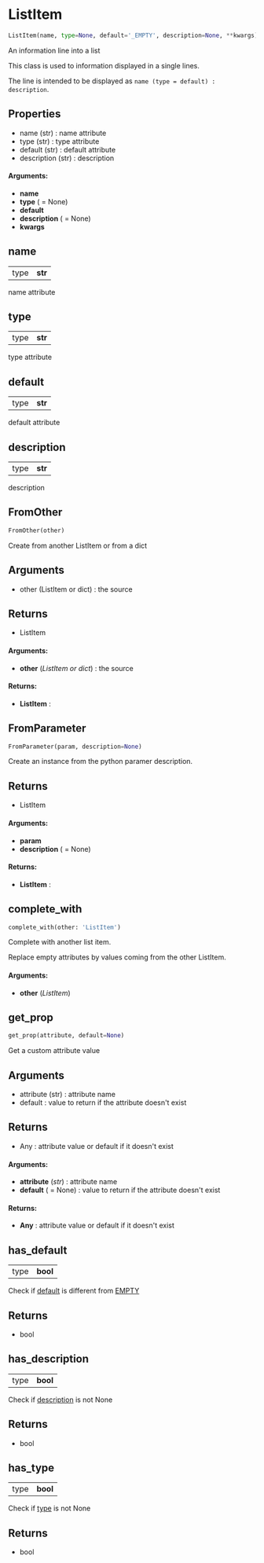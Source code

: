 # ListItem

``` python
ListItem(name, type=None, default='_EMPTY', description=None, **kwargs)
```

An information line into a list

This class is used to information displayed in a single lines.

The line is intended to be displayed as `name (type = default) : description`.

Properties
----------
- name (str) : name attribute
- type (str)  : type attribute
- default (str) : default attribute
- description (str) : description


#### Arguments:
- **name**
- **type** ( = None)
- **default**
- **description** ( = None)
- **kwargs**

## name

<table><tbody>
<tr><td>type</td><td><b>str</b></td></tr>
</tbody></table>

name attribute

## type

<table><tbody>
<tr><td>type</td><td><b>str</b></td></tr>
</tbody></table>

type attribute

## default

<table><tbody>
<tr><td>type</td><td><b>str</b></td></tr>
</tbody></table>

default attribute

## description

<table><tbody>
<tr><td>type</td><td><b>str</b></td></tr>
</tbody></table>

description

## FromOther

``` python
FromOther(other)
```

Create from another ListItem or from a dict

Arguments
---------
- other (ListItem or dict) : the source

Returns
-------
- ListItem


#### Arguments:
- **other** (_ListItem or dict_) : the source



#### Returns:
- **ListItem** :

## FromParameter

``` python
FromParameter(param, description=None)
```

Create an instance from the python paramer description.

Returns
-------
- ListItem


#### Arguments:
- **param**
- **description** ( = None)



#### Returns:
- **ListItem** :

## complete_with

``` python
complete_with(other: 'ListItem')
```

Complete with another list item.

Replace empty attributes by values coming from the other ListItem.


#### Arguments:
- **other** (_ListItem_)

## get_prop

``` python
get_prop(attribute, default=None)
```

Get a custom attribute value

Arguments
---------
- attribute (str) : attribute name
- default : value to return if the attribute doesn't exist

Returns
-------
- Any : attribute value or default if it doesn't exist


#### Arguments:
- **attribute** (_str_) : attribute name
- **default** ( = None) : value to return if the attribute doesn't exist



#### Returns:
- **Any** : attribute value or default if it doesn't exist

## has_default

<table><tbody>
<tr><td>type</td><td><b>bool</b></td></tr>
</tbody></table>

Check if [default](pydoc-listitem.md#default) is different from [EMPTY](pydoc---pydoc.md#empty)

Returns
-------
- bool

## has_description

<table><tbody>
<tr><td>type</td><td><b>bool</b></td></tr>
</tbody></table>

Check if [description](pydoc-listitem.md#description) is not None

Returns
-------
- bool

## has_type

<table><tbody>
<tr><td>type</td><td><b>bool</b></td></tr>
</tbody></table>

Check if [type](pydoc-listitem.md#type) is not None

Returns
-------
- bool